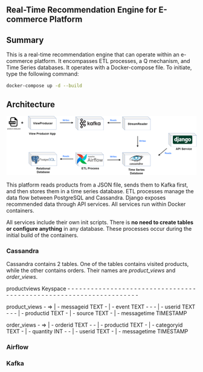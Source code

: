 ## Real-Time Recommendation Engine for E-commerce Platform


## Summary


This is a real-time recommendation engine that can operate within an e-commerce platform. It encompasses ETL processes, a Q mechanism, and Time Series databases. It operates with a Docker-compose file. To initiate, type the following command:

```bash
docker-compose up -d --build
```



## Architecture

![Architecture](/Documantation/Drawings/product_match.png)


This platform reads products from a JSON file, sends them to Kafka first, and then stores them in a time series database. ETL processes manage the data flow between PostgreSQL and Cassandra. Django exposes recommended data through API services. All services run within Docker containers.


All services include their own init scripts. There is **no need to create tables or configure anything** in any database. These processes occur during the initial build of the containers.

### Cassandra

Cassandra contains 2 tables. One of the tables contains visited products, while the other contains orders. Their names are *product_views* and *order_views*.


productviews Keyspace - - - - - - - - - - - - - - - - - - - - - - - - - - - - - - - - - - - - - - - - - - - - - - - - - - - - - - - - - - - - - - - - - - -


product_views - => | - messageid TEXT - | - event TEXT - - - | - userid TEXT - - - | - productid TEXT - | - source TEXT - | - messagetime TIMESTAMP


order_views - => | - orderid TEXT - - | - productid TEXT - | - categoryid TEXT - | - quantity INT - - | - userid TEXT - | - messagetime TIMESTAMP

### Airflow

### Kafka


